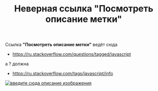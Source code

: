 ﻿---
title: "Неверная ссылка &quot;Посмотреть описание метки&quot;"
se.owner.user_id: 232932
se.owner.display_name: "qwabra"
se.owner.link: "https://ru.meta.stackoverflow.com/users/232932/qwabra"
se.link: "https://ru.meta.stackoverflow.com/questions/10751/%d0%9d%d0%b5%d0%b2%d0%b5%d1%80%d0%bd%d0%b0%d1%8f-%d1%81%d1%81%d1%8b%d0%bb%d0%ba%d0%b0-%d0%9f%d0%be%d1%81%d0%bc%d0%be%d1%82%d1%80%d0%b5%d1%82%d1%8c-%d0%be%d0%bf%d0%b8%d1%81%d0%b0%d0%bd%d0%b8%d0%b5-%d0%bc%d0%b5%d1%82%d0%ba%d0%b8"
se.question_id: 10751
se.post_type: question
---
<p>Ссылка <strong>&quot;Посмотреть описание метки&quot;</strong> ведёт сюда</p>
<ul>
<li><a href="https://ru.stackoverflow.com/questions/tagged/javascript">https://ru.stackoverflow.com/questions/tagged/javascript</a></li>
</ul>
<p>а ? должна</p>
<ul>
<li><a href="https://ru.stackoverflow.com/tags/javascript/info">https://ru.stackoverflow.com/tags/javascript/info</a></li>
</ul>
<p><a href="https://i.stack.imgur.com/Ad8O9.png" rel="nofollow noreferrer"><img src="https://i.stack.imgur.com/Ad8O9.png" alt="введите сюда описание изображения" /></a></p>
